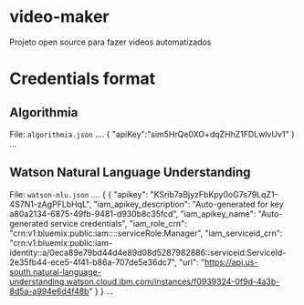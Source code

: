 # video-maker
Projeto open source para fazer videos automatizados

# Credentials format

## Algorithmia

File: `algorithmia.json`
....
{
     "apiKey":"sim5HrQe0XO+dqZHhZ1FDLwlvUv1"
}
...

## Watson Natural Language Understanding

File: `watson-nlu.json`
....
{
    {
  "apikey": "KSrib7aBjyzFbKpy0oG7s79LqZ1-4S7N1-zAgPFLbHqL",
  "iam_apikey_description": "Auto-generated for key a80a2134-6875-49fb-9481-d930b8c35fcd",
  "iam_apikey_name": "Auto-generated service credentials",
  "iam_role_crn": "crn:v1:bluemix:public:iam::::serviceRole:Manager",
  "iam_serviceid_crn": "crn:v1:bluemix:public:iam-identity::a/0eca89e79bd44d4e89d08d5287982886::serviceid:ServiceId-2e35fb44-ece5-4f41-b86a-707de5e36dc7",
  "url": "https://api.us-south.natural-language-understanding.watson.cloud.ibm.com/instances/f0939324-0f9d-4a3b-8d5a-a994e6d4f48b"
}
}
...
